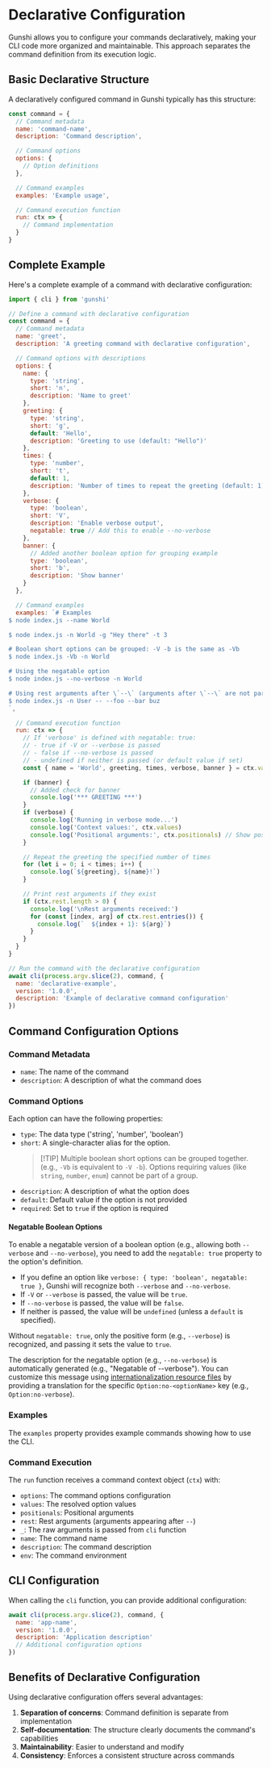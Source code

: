 # Declarative Configuration

Gunshi allows you to configure your commands declaratively, making your CLI code more organized and maintainable. This approach separates the command definition from its execution logic.

## Basic Declarative Structure

A declaratively configured command in Gunshi typically has this structure:

```js
const command = {
  // Command metadata
  name: 'command-name',
  description: 'Command description',

  // Command options
  options: {
    // Option definitions
  },

  // Command examples
  examples: 'Example usage',

  // Command execution function
  run: ctx => {
    // Command implementation
  }
}
```

## Complete Example

Here's a complete example of a command with declarative configuration:

```js
import { cli } from 'gunshi'

// Define a command with declarative configuration
const command = {
  // Command metadata
  name: 'greet',
  description: 'A greeting command with declarative configuration',

  // Command options with descriptions
  options: {
    name: {
      type: 'string',
      short: 'n',
      description: 'Name to greet'
    },
    greeting: {
      type: 'string',
      short: 'g',
      default: 'Hello',
      description: 'Greeting to use (default: "Hello")'
    },
    times: {
      type: 'number',
      short: 't',
      default: 1,
      description: 'Number of times to repeat the greeting (default: 1)'
    },
    verbose: {
      type: 'boolean',
      short: 'V',
      description: 'Enable verbose output',
      negatable: true // Add this to enable --no-verbose
    },
    banner: {
      // Added another boolean option for grouping example
      type: 'boolean',
      short: 'b',
      description: 'Show banner'
    }
  },

  // Command examples
  examples: `# Examples
$ node index.js --name World

$ node index.js -n World -g "Hey there" -t 3

# Boolean short options can be grouped: -V -b is the same as -Vb
$ node index.js -Vb -n World

# Using the negatable option
$ node index.js --no-verbose -n World

# Using rest arguments after \`--\` (arguments after \`--\` are not parsed by gunshi)
$ node index.js -n User -- --foo --bar buz
`,

  // Command execution function
  run: ctx => {
    // If 'verbose' is defined with negatable: true:
    // - true if -V or --verbose is passed
    // - false if --no-verbose is passed
    // - undefined if neither is passed (or default value if set)
    const { name = 'World', greeting, times, verbose, banner } = ctx.values // Added banner

    if (banner) {
      // Added check for banner
      console.log('*** GREETING ***')
    }
    if (verbose) {
      console.log('Running in verbose mode...')
      console.log('Context values:', ctx.values)
      console.log('Positional arguments:', ctx.positionals) // Show positionals
    }

    // Repeat the greeting the specified number of times
    for (let i = 0; i < times; i++) {
      console.log(`${greeting}, ${name}!`)
    }

    // Print rest arguments if they exist
    if (ctx.rest.length > 0) {
      console.log('\nRest arguments received:')
      for (const [index, arg] of ctx.rest.entries()) {
        console.log(`  ${index + 1}: ${arg}`)
      }
    }
  }
}

// Run the command with the declarative configuration
await cli(process.argv.slice(2), command, {
  name: 'declarative-example',
  version: '1.0.0',
  description: 'Example of declarative command configuration'
})
```

## Command Configuration Options

### Command Metadata

- `name`: The name of the command
- `description`: A description of what the command does

### Command Options

Each option can have the following properties:

- `type`: The data type ('string', 'number', 'boolean')
- `short`: A single-character alias for the option.
  <!-- eslint-disable markdown/no-missing-label-refs -->
  > [!TIP] Multiple boolean short options can be grouped together.
  > (e.g., `-Vb` is equivalent to `-V -b`). Options requiring values (like `string`, `number`, `enum`) cannot be part of a group.
  <!-- eslint-enable markdown/no-missing-label-refs -->
- `description`: A description of what the option does
- `default`: Default value if the option is not provided
- `required`: Set to `true` if the option is required

#### Negatable Boolean Options

To enable a negatable version of a boolean option (e.g., allowing both `--verbose` and `--no-verbose`), you need to add the `negatable: true` property to the option's definition.

- If you define an option like `verbose: { type: 'boolean', negatable: true }`, Gunshi will recognize both `--verbose` and `--no-verbose`.
- If `-V` or `--verbose` is passed, the value will be `true`.
- If `--no-verbose` is passed, the value will be `false`.
- If neither is passed, the value will be `undefined` (unless a `default` is specified).

Without `negatable: true`, only the positive form (e.g., `--verbose`) is recognized, and passing it sets the value to `true`.

The description for the negatable option (e.g., `--no-verbose`) is automatically generated (e.g., "Negatable of --verbose"). You can customize this message using [internationalization resource files](../essentials/internationalization.md) by providing a translation for the specific `Option:no-<optionName>` key (e.g., `Option:no-verbose`).

### Examples

The `examples` property provides example commands showing how to use the CLI.

### Command Execution

The `run` function receives a command context object (`ctx`) with:

- `options`: The command options configuration
- `values`: The resolved option values
- `positionals`: Positional arguments
- `rest`: Rest arguments (arguments appearing after `--`)
- `_`: The raw arguments is passed from `cli` function
- `name`: The command name
- `description`: The command description
- `env`: The command environment

## CLI Configuration

When calling the `cli` function, you can provide additional configuration:

```js
await cli(process.argv.slice(2), command, {
  name: 'app-name',
  version: '1.0.0',
  description: 'Application description'
  // Additional configuration options
})
```

## Benefits of Declarative Configuration

Using declarative configuration offers several advantages:

1. **Separation of concerns**: Command definition is separate from implementation
2. **Self-documentation**: The structure clearly documents the command's capabilities
3. **Maintainability**: Easier to understand and modify
4. **Consistency**: Enforces a consistent structure across commands
